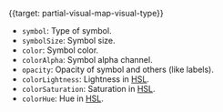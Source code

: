 {{target: partial-visual-map-visual-type}}
+ `symbol`: Type of symbol.
+ `symbolSize`: Symbol size.
+ `color`: Symbol color.
+ `colorAlpha`: Symbol alpha channel.
+ `opacity`: Opacity of symbol and others (like labels).
+ `colorLightness`: Lightness in [HSL](https://en.wikipedia.org/wiki/HSL_and_HSV).
+ `colorSaturation`: Saturation in [HSL](https://en.wikipedia.org/wiki/HSL_and_HSV).
+ `colorHue`: Hue in [HSL](https://en.wikipedia.org/wiki/HSL_and_HSV).
